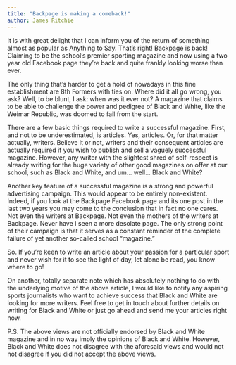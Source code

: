 ```yaml
---
title: "Backpage is making a comeback!"
author: James Ritchie
---
```


It is with great delight that I can inform you of the return of something almost as popular as Anything to Say.  That’s right!  Backpage is back!  Claiming to be the school’s premier sporting magazine and now using a two year old Facebook page they’re back and quite frankly looking worse than ever.

The only thing that’s harder to get a hold of nowadays in this fine establishment are 8th Formers with ties on.  Where did it all go wrong, you ask?  Well, to be blunt, I ask: when was it ever not?  A magazine that claims to be able to challenge the power and pedigree of Black and White, like the Weimar Republic, was doomed to fail from the start.

There are a few basic things required to write a successful magazine.  First, and not to be underestimated, is articles.  Yes,  articles.  Or, for that matter actually, writers.  Believe it or not, writers and their consequent articles are actually required if you wish to publish and sell a vaguely successful magazine.  However, any writer with the slightest shred of self-respect is already writing for the huge variety of other good magazines on offer at our school, such as Black and White, and um… well… Black and White?

Another key feature of a successful magazine is a strong and powerful advertising campaign.  This would appear to be entirely non-existent.  Indeed, if you look at the Backpage Facebook page and its one post in the last two years you may come to the conclusion that in fact no one cares.  Not even the writers at Backpage.  Not even the mothers of the writers at Backpage.  Never have I seen a more desolate page.  The only strong point of their campaign is that it serves as a constant reminder of the complete failure of yet another so-called school “magazine.”

So.  If you’re keen to write an article about your passion for a particular sport and never wish for it to see the light of day, let alone be read, you know where to go!

On another, totally separate note which has absolutely nothing to do with the underlying motive of the above article, I would like to notify any aspiring sports journalists who want to achieve success that Black and White are looking for more writers.  Feel free to get in touch about further details on writing for Black and White or just go ahead and send me your articles right now.

P.S. The above views are not officially endorsed by Black and White magazine and in no way imply the opinions of Black and White.  However, Black and White does not disagree with the aforesaid views and would not not disagree if you did not accept the above views.
